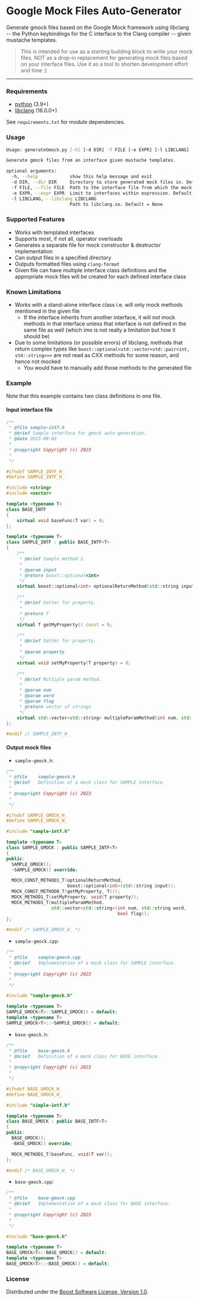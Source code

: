 # Google Mock Files Auto-Generator

Generate gmock files based on the Google Mock framework using libclang -- the Python keybindings for the 
C interface to the Clang compiler -- given mustache templates.

> This is intended for use as a starting building block to write your mock files, NOT as a drop-in 
replacement for generating mock files based on your interface files. Use it as a tool to shorten 
development effort and time :)

---

### Requirements

 + [python](http://www.python.org) (3.9+)
 + [libclang](http://clang.llvm.org) (16.0.0+)

See `requirements.txt` for module dependencies.

### Usage

```bash
Usage: generateGmock.py [-h] [-d DIR] -f FILE [-e EXPR] [-l LIBCLANG]

Generate gmock files from an interface given mustache templates.

optional arguments:
  -h, --help            show this help message and exit
  -d DIR, --dir DIR     Directory to store generated mock files in. Default = current directory.
  -f FILE, --file FILE  Path to the interface file from which the mock file is to be generated.
  -e EXPR, --expr EXPR  Limit to interfaces within expression. Default = ''
  -l LIBCLANG, --libclang LIBCLANG
                        Path to libclang.so. Default = None
```

### Supported Features

- Works with templated interfaces
- Supports most, if not all, operator overloads
- Generates a separate file for mock constructor & destructor implementation
- Can output files in a specified directory
- Outputs formatted files using `clang-format`
- Given file can have multiple interface class definitions and the appropriate mock files will be 
created for each defined interface class

### Known Limitations
- Works with a stand-alone interface class i.e. will only mock methods mentioned 
in the given file
    - If the interface inherits from another interface, it will not mock methods in that interface unless 
    that interface is not defined in the same file as well (which imo is not really a limitation but how it should be)
- Due to some limitations (or possible errors) of libclang, methods that return complex types
like `boost::optional<std::vector<std::pair<int, std::string>>>` are not read as CXX methods for some reason, 
and hence not mocked
    - You would have to manually add those methods to the generated file

### Example

Note that this example contains two class definitions in one file.

#### Input interface file
```c++
/**
 * @file sample-intf.h
 * @brief Sample interface for gmock auto-generation.
 * @date 2023-08-03
 *
 * @copyright Copyright (c) 2023
 *
 */

#ifndef SAMPLE_INTF_H_
#define SAMPLE_INTF_H_

#include <string>
#include <vector>

template <typename T>
class BASE_INTF
{
    virtual void baseFunc(T var) = 0;
};

template <typename T>
class SAMPLE_INTF : public BASE_INTF<T>
{
    /**
     * @brief Sample method 1.
     *
     * @param input
     * @return boost::optional<int>
     */
    virtual boost::optional<int> optionalReturnMethod(std::string input) const = 0;

    /**
     * @brief Getter for property.
     *
     * @return T
     */
    virtual T getMyProperty() const = 0;

    /**
     * @brief Setter for property.
     *
     * @param property
     */
    virtual void setMyProperty(T property) = 0;

    /**
     * @brief Multiple param method.
     *
     * @param num
     * @param word
     * @param flag
     * @return vector of strings
     */
    virtual std::vector<std::string> multipleParamMethod(int num, std::string word, bool flag) = 0;
};

#endif // SAMPLE_INTF_H_
```

#### Output mock files

- `sample-gmock.h`:
```c++
/**
 * @file    sample-gmock.h
 * @brief   Definition of a mock class for SAMPLE interface.
 *
 * @copyright Copyright (c) 2023
 *
 */

#ifndef SAMPLE_GMOCK_H_
#define SAMPLE_GMOCK_H_

#include "sample-intf.h"

template <typename T>
class SAMPLE_GMOCK : public SAMPLE_INTF<T>
{
public:
  SAMPLE_GMOCK();
  ~SAMPLE_GMOCK() override;

  MOCK_CONST_METHOD1_T(optionalReturnMethod,
                       boost::optional<int>(std::string input));
  MOCK_CONST_METHOD0_T(getMyProperty, T());
  MOCK_METHOD1_T(setMyProperty, void(T property));
  MOCK_METHOD3_T(multipleParamMethod,
                 std::vector<std::string>(int num, std::string word,
                                          bool flag));
};

#endif /* SAMPLE_GMOCK_H_ */

```

- `sample-gmock.cpp`:
```c++
/**
 * @file    sample-gmock.cpp
 * @brief   Implementation of a mock class for SAMPLE interface.
 *
 * @copyright Copyright (c) 2023
 *
 */

#include "sample-gmock.h"

template <typename T>
SAMPLE_GMOCK<T>::SAMPLE_GMOCK() = default;
template <typename T>
SAMPLE_GMOCK<T>::~SAMPLE_GMOCK() = default;

```

- `base-gmock.h`:
```c++
/**
 * @file    base-gmock.h
 * @brief   Definition of a mock class for BASE interface.
 *
 * @copyright Copyright (c) 2023
 *
 */

#ifndef BASE_GMOCK_H_
#define BASE_GMOCK_H_

#include "simple-intf.h"

template <typename T>
class BASE_GMOCK : public BASE_INTF<T>
{
public:
  BASE_GMOCK();
  ~BASE_GMOCK() override;

  MOCK_METHOD1_T(baseFunc, void(T var));
};

#endif /* BASE_GMOCK_H_ */

```

- `base-gmock.cpp`:
```c++
/**
 * @file    base-gmock.cpp
 * @brief   Implementation of a mock class for BASE interface.
 *
 * @copyright Copyright (c) 2023
 *
 */

#include "base-gmock.h"

template <typename T>
BASE_GMOCK<T>::BASE_GMOCK() = default;
template <typename T>
BASE_GMOCK<T>::~BASE_GMOCK() = default;

```

### License

Distributed under the [Boost Software License, Version 1.0](http://www.boost.org/LICENSE_1_0.txt).
